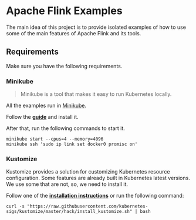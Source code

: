 # Apache Flink Examples

The main idea of this project is to provide isolated examples of how to use some of the main features of Apache Flink and its tools.

## Requirements

Make sure you have the following requirements.

### Minikube

> Minikube is a tool that makes it easy to run Kubernetes locally.

All the examples run in 
[Minikube](https://kubernetes.io/docs/setup/learning-environment/minikube/).

Follow the **[guide](https://kubernetes.io/docs/tasks/tools/install-minikube/)** and install it.

After that, run the following commands to start it.

```shell
minikube start --cpus=4 --memory=4096
minikube ssh 'sudo ip link set docker0 promisc on'
```

### Kustomize

Kustomize provides a solution for customizing Kubernetes resource configuration. Some features are already built in Kubernetes latest versions. We use some that are not, so, we need to install it.

Follow one of the
**[installation instructions](https://kubernetes-sigs.github.io/kustomize/installation/)**
or run the following command:

```shell
curl -s "https://raw.githubusercontent.com/kubernetes-sigs/kustomize/master/hack/install_kustomize.sh" | bash
```
